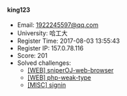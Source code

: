 #### king123  

* Email: 1922245597@qq.com  
* University: 哈工大  
* Register Time: 2017-08-03 13:55:43  
* Register IP: 157.0.78.116  
* Score: 201  
* Solved challenges: 
  * [[WEB] sniperOJ-web-browser](https://github.com/SniperOJ/Challenges/blob/master/WEB/sniperOJ-web-browser.json)  
  * [[WEB] php-weak-type](https://github.com/SniperOJ/Challenges/blob/master/WEB/php-weak-type.json)  
  * [[MISC] signin](https://github.com/SniperOJ/Challenges/blob/master/MISC/signin.json)  
